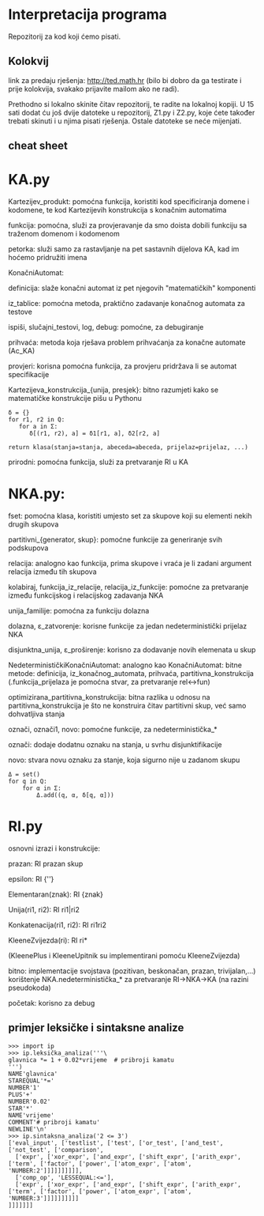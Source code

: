 # Interpretacija programa

Repozitorij za kod koji ćemo pisati.

## Kolokvij

link za predaju rješenja: http://ted.math.hr (bilo bi dobro da ga testirate i prije kolokvija, svakako prijavite mailom ako ne radi).

Prethodno si lokalno skinite čitav repozitorij, te radite na lokalnoj kopiji. U 15 sati dodat ću još dvije datoteke u repozitorij, Z1.py i Z2.py, koje ćete također trebati skinuti i u njima pisati rješenja. Ostale datoteke se neće mijenjati.

## cheat sheet
KA.py
=====
Kartezijev_produkt: pomoćna funkcija, koristiti kod specificiranja domene i kodomene,
                    te kod Kartezijevih konstrukcija s konačnim automatima

funkcija: pomoćna, služi za provjeravanje da smo doista dobili funkciju sa
          traženom domenom i kodomenom

petorka: služi samo za rastavljanje na pet sastavnih dijelova KA, kad im hoćemo
         pridružiti imena

KonačniAutomat:

  definicija: slaže konačni automat iz pet njegovih "matematičkih" komponenti

  iz_tablice: pomoćna metoda, praktično zadavanje konačnog automata za testove

  ispiši, slučajni_testovi, log, debug: pomoćne, za debugiranje

  prihvaća: metoda koja rješava problem prihvaćanja za konačne automate (Ac_KA)

  provjeri: korisna pomoćna funkcija, za provjeru pridržava li se automat specifikacije

Kartezijeva_konstrukcija_{unija, presjek}: bitno razumjeti kako se matematičke
  konstrukcije pišu u Pythonu

    δ = {}
    for r1, r2 in Q:
       for a in Σ:
          δ[(r1, r2), a] = δ1[r1, a], δ2[r2, a]

    return klasa(stanja=stanja, abeceda=abeceda, prijelaz=prijelaz, ...)

prirodni: pomoćna funkcija, služi za pretvaranje RI u KA

NKA.py:
======

fset: pomoćna klasa, koristiti umjesto set za skupove koji su elementi nekih drugih
      skupova

partitivni_{generator, skup}: pomoćne funkcije za generiranje svih podskupova

relacija: analogno kao funkcija, prima skupove i vraća je li zadani argument relacija
          između tih skupova

kolabiraj, funkcija_iz_relacije, relacija_iz_funkcije: pomoćne za pretvaranje
  između funkcijskog i relacijskog zadavanja NKA

unija_familije: pomoćna za funkciju dolazna

dolazna, ε_zatvorenje: korisne funkcije za jedan nedeterministički prijelaz NKA

disjunktna_unija, ε_proširenje: korisno za dodavanje novih elemenata u skup

NedeterminističkiKonačniAutomat:
  analogno kao KonačniAutomat:
    bitne metode: definicija, iz_konačnog_automata, prihvaća, partitivna_konstrukcija
    (.funkcija_prijelaza je pomoćna stvar, za pretvaranje rel<->fun)

optimizirana_partitivna_konstrukcija: bitna razlika u odnosu na partitivna_konstrukcija
  je što ne konstruira čitav partitivni skup, već samo dohvatljiva stanja

označi, označi1, novo: pomoćne funkcije, za nedeterministička_*

  označi: dodaje dodatnu oznaku na stanja, u svrhu disjunktifikacije

  novo: stvara novu oznaku za stanje, koja sigurno nije u zadanom skupu

    Δ = set()
    for q in Q:
        for α in Σ:
            Δ.add((q, α, δ[q, α]))

RI.py
=====

osnovni izrazi i konstrukcije:

prazan: RI prazan skup

epsilon: RI {''}

Elementaran(znak): RI {znak}

Unija(ri1, ri2): RI ri1|ri2

Konkatenacija(ri1, ri2): RI ri1ri2

KleeneZvijezda(ri): RI ri*

(KleenePlus i KleeneUpitnik su implementirani pomoću KleeneZvijezda)

bitno: implementacije svojstava (pozitivan, beskonačan, prazan, trivijalan,...)
       korištenje NKA.nedeterministička_* za pretvaranje RI->NKA->KA
         (na razini pseudokoda)

početak: korisno za debug

## primjer leksičke i sintaksne analize

    >>> import ip
    >>> ip.leksička_analiza('''\
    glavnica *= 1 + 0.02*vrijeme  # pribroji kamatu
    ''')
    NAME'glavnica'
    STAREQUAL'*='
    NUMBER'1'
    PLUS'+'
    NUMBER'0.02'
    STAR'*'
    NAME'vrijeme'
    COMMENT'# pribroji kamatu'
    NEWLINE'\n'
    >>> ip.sintaksna_analiza('2 <= 3')
    ['eval_input', ['testlist', ['test', ['or_test', ['and_test', ['not_test', ['comparison', 
      ['expr', ['xor_expr', ['and_expr', ['shift_expr', ['arith_expr', ['term', ['factor', ['power', ['atom_expr', ['atom', 'NUMBER:2']]]]]]]]]], 
      ['comp_op', 'LESSEQUAL:<='],
      ['expr', ['xor_expr', ['and_expr', ['shift_expr', ['arith_expr', ['term', ['factor', ['power', ['atom_expr', ['atom', 'NUMBER:3']]]]]]]]]]
    ]]]]]]]
